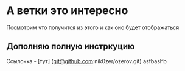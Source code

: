 # А ветки это интересно
Посмотрим что получится из этого и как оно будет отображаться

## Дополняю полную инстркуцию
Ссылочка - [тут] (git@github.com:nik0zer/ozerov.git)
asfbaslfb